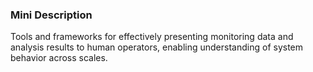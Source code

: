 ### Mini Description

Tools and frameworks for effectively presenting monitoring data and analysis results to human operators, enabling understanding of system behavior across scales.
